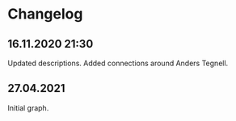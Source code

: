 # Changelog

## 16.11.2020 21:30

Updated descriptions. Added connections around Anders Tegnell.

## 27.04.2021

Initial graph.
